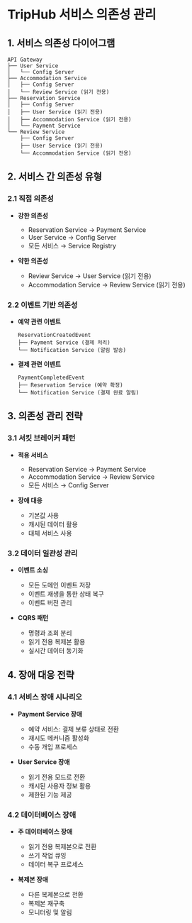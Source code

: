 # TripHub 서비스 의존성 관리

## 1. 서비스 의존성 다이어그램

```
API Gateway
├── User Service
│   └── Config Server
├── Accommodation Service
│   ├── Config Server
│   └── Review Service (읽기 전용)
├── Reservation Service
│   ├── Config Server
│   ├── User Service (읽기 전용)
│   ├── Accommodation Service (읽기 전용)
│   └── Payment Service
└── Review Service
    ├── Config Server
    ├── User Service (읽기 전용)
    └── Accommodation Service (읽기 전용)
```

## 2. 서비스 간 의존성 유형

### 2.1 직접 의존성
- **강한 의존성**
  - Reservation Service → Payment Service
  - User Service → Config Server
  - 모든 서비스 → Service Registry

- **약한 의존성**
  - Review Service → User Service (읽기 전용)
  - Accommodation Service → Review Service (읽기 전용)

### 2.2 이벤트 기반 의존성
- **예약 관련 이벤트**
  ```
  ReservationCreatedEvent
  ├── Payment Service (결제 처리)
  └── Notification Service (알림 발송)
  ```

- **결제 관련 이벤트**
  ```
  PaymentCompletedEvent
  ├── Reservation Service (예약 확정)
  └── Notification Service (결제 완료 알림)
  ```

## 3. 의존성 관리 전략

### 3.1 서킷 브레이커 패턴
- **적용 서비스**
  - Reservation Service → Payment Service
  - Accommodation Service → Review Service
  - 모든 서비스 → Config Server

- **장애 대응**
  - 기본값 사용
  - 캐시된 데이터 활용
  - 대체 서비스 사용

### 3.2 데이터 일관성 관리
- **이벤트 소싱**
  - 모든 도메인 이벤트 저장
  - 이벤트 재생을 통한 상태 복구
  - 이벤트 버전 관리

- **CQRS 패턴**
  - 명령과 조회 분리
  - 읽기 전용 복제본 활용
  - 실시간 데이터 동기화

## 4. 장애 대응 전략

### 4.1 서비스 장애 시나리오
- **Payment Service 장애**
  - 예약 서비스: 결제 보류 상태로 전환
  - 재시도 메커니즘 활성화
  - 수동 개입 프로세스

- **User Service 장애**
  - 읽기 전용 모드로 전환
  - 캐시된 사용자 정보 활용
  - 제한된 기능 제공

### 4.2 데이터베이스 장애
- **주 데이터베이스 장애**
  - 읽기 전용 복제본으로 전환
  - 쓰기 작업 큐잉
  - 데이터 복구 프로세스

- **복제본 장애**
  - 다른 복제본으로 전환
  - 복제본 재구축
  - 모니터링 및 알림 